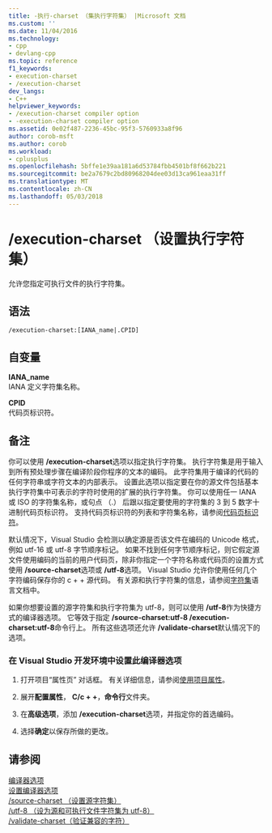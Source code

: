 ```yaml
---
title: -执行-charset （集执行字符集） |Microsoft 文档
ms.custom: ''
ms.date: 11/04/2016
ms.technology:
- cpp
- devlang-cpp
ms.topic: reference
f1_keywords:
- execution-charset
- /execution-charset
dev_langs:
- C++
helpviewer_keywords:
- /execution-charset compiler option
- -execution-charset compiler option
ms.assetid: 0e02f487-2236-45bc-95f3-5760933a8f96
author: corob-msft
ms.author: corob
ms.workload:
- cplusplus
ms.openlocfilehash: 5bffe1e39aa181a6d53784fbb4501bf8f662b221
ms.sourcegitcommit: be2a7679c2bd80968204dee03d13ca961eaa31ff
ms.translationtype: MT
ms.contentlocale: zh-CN
ms.lasthandoff: 05/03/2018
---
```

# <a name="execution-charset-set-execution-character-set"></a>/execution-charset （设置执行字符集）
允许您指定可执行文件的执行字符集。  
  
## <a name="syntax"></a>语法  
  
```  
/execution-charset:[IANA_name|.CPID]  
```  
  
## <a name="arguments"></a>自变量  
 **IANA_name**  
 IANA 定义字符集名称。  
  
 **CPID**  
 代码页标识符。  
  
## <a name="remarks"></a>备注  
 你可以使用 **/execution-charset**选项以指定执行字符集。 执行字符集是用于输入到所有预处理步骤在编译阶段你程序的文本的编码。 此字符集用于编译的代码的任何字符串或字符文本的内部表示。 设置此选项以指定要在你的源文件包括基本执行字符集中可表示的字符时使用的扩展的执行字符集。 你可以使用任一 IANA 或 ISO 的字符集名称，或句点 （.） 后跟以指定要使用的字符集的 3 到 5 数字十进制代码页标识符。 支持代码页标识符的列表和字符集名称，请参阅[代码页标识符](http://msdn.microsoft.com/library/windows/desktop/dd317756)。  
  
 默认情况下，Visual Studio 会检测以确定源是否该文件在编码的 Unicode 格式，例如 utf-16 或 utf-8 字节顺序标记。 如果不找到任何字节顺序标记，则它假定源文件使用编码的当前的用户代码页，除非你指定一个字符名称或代码页的设置方式使用 **/source-charset**选项或 **/utf-8**选项。 Visual Studio 允许你使用任何几个字符编码保存你的 c + + 源代码。 有关源和执行字符集的信息，请参阅[字符集](../../cpp/character-sets.md)语言文档中。  
  
 如果你想要设置的源字符集和执行字符集为 utf-8，则可以使用 **/utf-8**作为快捷方式的编译器选项。 它等效于指定 **/source-charset:utf-8 /execution-charset:utf-8**命令行上。 所有这些选项还允许 **/validate-charset**默认情况下的选项。  
  
### <a name="to-set-this-compiler-option-in-the-visual-studio-development-environment"></a>在 Visual Studio 开发环境中设置此编译器选项  
  
1.  打开项目“属性页”  对话框。 有关详细信息，请参阅[使用项目属性](../../ide/working-with-project-properties.md)。  
  
2.  展开**配置属性**， **C/c + +**，**命令行**文件夹。  
  
3.  在**高级选项**，添加 **/execution-charset**选项，并指定你的首选编码。  
  
4.  选择**确定**以保存所做的更改。  
  
## <a name="see-also"></a>请参阅  
 [编译器选项](../../build/reference/compiler-options.md)   
 [设置编译器选项](../../build/reference/setting-compiler-options.md)   
 [/source-charset （设置源字符集）](../../build/reference/source-charset-set-source-character-set.md)   
 [/utf-8 （设为源和可执行文件字符集为 utf-8）](../../build/reference/utf-8-set-source-and-executable-character-sets-to-utf-8.md)   
 [/validate-charset（验证兼容的字符）](../../build/reference/validate-charset-validate-for-compatible-characters.md)
